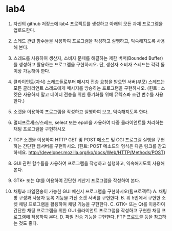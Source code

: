 # lab4

1. 자신의 github 저장소에 lab4 프로젝트를 생성하고 아래의 모든 과제 프로그램을 업로드한다.

2. 스레드 관련 함수들을 사용하여 프로그램을 작성하고 실행하고, 익숙해지도록 사용해 본다.

3. 스레드를 사용하여 생산자, 소비자 문제를 해결하는 제한 버퍼(Bounded Buffer)를 생성하고 활용하는 프로그램을 구현하시오. 단, 생산자 소비자 스레드는 각각 둘 이상 가능해야 한다.

4. 클라이언트(자식) 스레드들로부터 메시지 전송 요청을 받으면 서버(부모) 스레드는 모든 클라리언트 스레드에게 메시지를 방송하는 프로그램을 구현하시오. (힌트 : 소켓은 사용하지 말고 데이터 전송을 위한 동기화를 위해 뮤텍스롸 조건 변수를 사용한다.)

5. 소켓을 이용하여 프로그램을 작성하고 실행하여 보고, 익숙해지도록 한다.

6. 멀티프로세스/스레드, select 또는 epoll을 사용하여 다중 클라이언트를 처리하는 채팅 프로그램을 구현하시오

7. TCP 소켓을 이용하여 HTTP GET 및 POST 메소드 및 CGI 프로그램 실행을 구현하는 간단한 웹서버를 구현하시오. (힌트: POST 메소드의 형식은 다음 링크를 참고하세요. http://developer.mozilla.org/ko/docs/Web/HTTP/Methods/POST)

8. GUI 관련 함수들을 사용하여 프로그램을 작성하고 실행하고, 익숙해지도록 사용해 본다.

9. GTK+ 또는 Qt를 이용하여 간단한 계산기 프로그램을 작성하여 본다.

10. 채팅과 파일전송이 가능한 GUI 메신저 프로그램을 구현하시오(팀프로젝트)
    A. 채팅방 구성과 사용자 등록 기능을 가진 소켓 서버를 구현한다.
    B. 위 5번에서 구현한 소켓 채팅 프로그램을 활용하여 채팅 기능을 구현한다.
    C. GTK+ 또는 Qt를 이용하여 간단한 채팅 프로그램을 위한 GUI 클라이언트 프로그램을 작성하고 구현한 채팅 프로그램에 적용하여 본다.
    D. 파일 전송 기능을 구현한다. FTP 프로토콜 등을 참고하는 것도 좋다.
